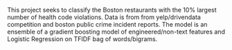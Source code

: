 This project seeks to classify the Boston restaurants with the 10% largest number of health code violations. Data is from from yelp/drivendata competition and boston public crime incident reports. The model is an ensemble of a gradient boosting model of engineered/non-text features and Logistic Regression on TFIDF bag of words/bigrams.